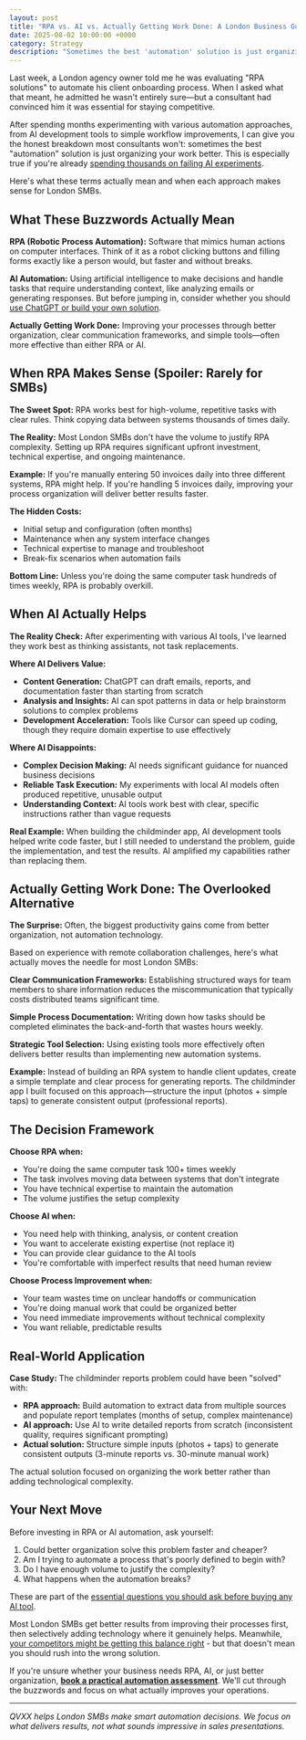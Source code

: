 ```yaml
---
layout: post
title: "RPA vs. AI vs. Actually Getting Work Done: A London Business Guide"
date: 2025-08-02 10:00:00 +0000
category: Strategy
description: "Sometimes the best 'automation' solution is just organizing your work better. Here's when RPA, AI, or simple process improvements make sense for London SMBs."
---
```


Last week, a London agency owner told me he was evaluating "RPA solutions" to automate his client onboarding process. When I asked what that meant, he admitted he wasn't entirely sure—but a consultant had convinced him it was essential for staying competitive.

After spending months experimenting with various automation approaches, from AI development tools to simple workflow improvements, I can give you the honest breakdown most consultants won't: sometimes the best "automation" solution is just organizing your work better. This is especially true if you're already [spending thousands on failing AI experiments](/blog/2025/01/30/why-your-2k-month-ai-experiment-is-failing/).

Here's what these terms actually mean and when each approach makes sense for London SMBs.

## What These Buzzwords Actually Mean

**RPA (Robotic Process Automation):** Software that mimics human actions on computer interfaces. Think of it as a robot clicking buttons and filling forms exactly like a person would, but faster and without breaks.

**AI Automation:** Using artificial intelligence to make decisions and handle tasks that require understanding context, like analyzing emails or generating responses. But before jumping in, consider whether you should [use ChatGPT or build your own solution](/blog/2025/08/01/chatgpt-vs-building-your-own/).

**Actually Getting Work Done:** Improving your processes through better organization, clear communication frameworks, and simple tools—often more effective than either RPA or AI.

## When RPA Makes Sense (Spoiler: Rarely for SMBs)

**The Sweet Spot:** RPA works best for high-volume, repetitive tasks with clear rules. Think copying data between systems thousands of times daily.

**The Reality:** Most London SMBs don't have the volume to justify RPA complexity. Setting up RPA requires significant upfront investment, technical expertise, and ongoing maintenance.

**Example:** If you're manually entering 50 invoices daily into three different systems, RPA might help. If you're handling 5 invoices daily, improving your process organization will deliver better results faster.

**The Hidden Costs:**
- Initial setup and configuration (often months)
- Maintenance when any system interface changes
- Technical expertise to manage and troubleshoot
- Break-fix scenarios when automation fails

**Bottom Line:** Unless you're doing the same computer task hundreds of times weekly, RPA is probably overkill.

## When AI Actually Helps

**The Reality Check:** After experimenting with various AI tools, I've learned they work best as thinking assistants, not task replacements.

**Where AI Delivers Value:**
- **Content Generation:** ChatGPT can draft emails, reports, and documentation faster than starting from scratch
- **Analysis and Insights:** AI can spot patterns in data or help brainstorm solutions to complex problems
- **Development Acceleration:** Tools like Cursor can speed up coding, though they require domain expertise to use effectively

**Where AI Disappoints:**
- **Complex Decision Making:** AI needs significant guidance for nuanced business decisions
- **Reliable Task Execution:** My experiments with local AI models often produced repetitive, unusable output
- **Understanding Context:** AI tools work best with clear, specific instructions rather than vague requests

**Real Example:** When building the childminder app, AI development tools helped write code faster, but I still needed to understand the problem, guide the implementation, and test the results. AI amplified my capabilities rather than replacing them.

## Actually Getting Work Done: The Overlooked Alternative

**The Surprise:** Often, the biggest productivity gains come from better organization, not automation technology.

Based on experience with remote collaboration challenges, here's what actually moves the needle for most London SMBs:

**Clear Communication Frameworks:** Establishing structured ways for team members to share information reduces the miscommunication that typically costs distributed teams significant time.

**Simple Process Documentation:** Writing down how tasks should be completed eliminates the back-and-forth that wastes hours weekly.

**Strategic Tool Selection:** Using existing tools more effectively often delivers better results than implementing new automation systems.

**Example:** Instead of building an RPA system to handle client updates, create a simple template and clear process for generating reports. The childminder app I built focused on this approach—structure the input (photos + simple taps) to generate consistent output (professional reports).

## The Decision Framework

**Choose RPA when:**
- You're doing the same computer task 100+ times weekly
- The task involves moving data between systems that don't integrate
- You have technical expertise to maintain the automation
- The volume justifies the setup complexity

**Choose AI when:**
- You need help with thinking, analysis, or content creation
- You want to accelerate existing expertise (not replace it)
- You can provide clear guidance to the AI tools
- You're comfortable with imperfect results that need human review

**Choose Process Improvement when:**
- Your team wastes time on unclear handoffs or communication
- You're doing manual work that could be organized better
- You need immediate improvements without technical complexity
- You want reliable, predictable results

## Real-World Application

**Case Study:** The childminder reports problem could have been "solved" with:
- **RPA approach:** Build automation to extract data from multiple sources and populate report templates (months of setup, complex maintenance)
- **AI approach:** Use AI to write detailed reports from scratch (inconsistent quality, requires significant prompting)
- **Actual solution:** Structure simple inputs (photos + taps) to generate consistent outputs (3-minute reports vs. 30-minute manual work)

The actual solution focused on organizing the work better rather than adding technological complexity.

## Your Next Move

Before investing in RPA or AI automation, ask yourself:

1. Could better organization solve this problem faster and cheaper?
2. Am I trying to automate a process that's poorly defined to begin with?
3. Do I have enough volume to justify the complexity?
4. What happens when the automation breaks?

These are part of the [essential questions you should ask before buying any AI tool](/blog/2025/07/30/5-questions-before-buying-ai-tools/).

Most London SMBs get better results from improving their processes first, then selectively adding technology where it genuinely helps. Meanwhile, [your competitors might be getting this balance right](/blog/2025/08/03/the-ai-adoption-race-why-london-smbs-cant-afford-to-wait/) - but that doesn't mean you should rush into the wrong solution.

If you're unsure whether your business needs RPA, AI, or just better organization, **[book a practical automation assessment](https://calendar.app.google/FEpevxQTJxqaTzTPA)**. We'll cut through the buzzwords and focus on what actually improves your operations.

---

*QVXX helps London SMBs make smart automation decisions. We focus on what delivers results, not what sounds impressive in sales presentations.*